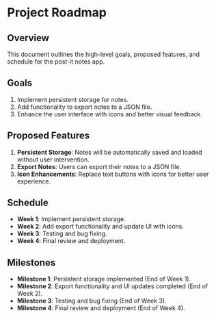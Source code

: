 # Project Roadmap

## Overview
This document outlines the high-level goals, proposed features, and schedule for the post-it notes app.

## Goals
1. Implement persistent storage for notes.
2. Add functionality to export notes to a JSON file.
3. Enhance the user interface with icons and better visual feedback.

## Proposed Features
1. **Persistent Storage**: Notes will be automatically saved and loaded without user intervention.
2. **Export Notes**: Users can export their notes to a JSON file.
3. **Icon Enhancements**: Replace text buttons with icons for better user experience.

## Schedule
- **Week 1**: Implement persistent storage.
- **Week 2**: Add export functionality and update UI with icons.
- **Week 3**: Testing and bug fixing.
- **Week 4**: Final review and deployment.

## Milestones
- **Milestone 1**: Persistent storage implemented (End of Week 1).
- **Milestone 2**: Export functionality and UI updates completed (End of Week 2).
- **Milestone 3**: Testing and bug fixing (End of Week 3).
- **Milestone 4**: Final review and deployment (End of Week 4).
